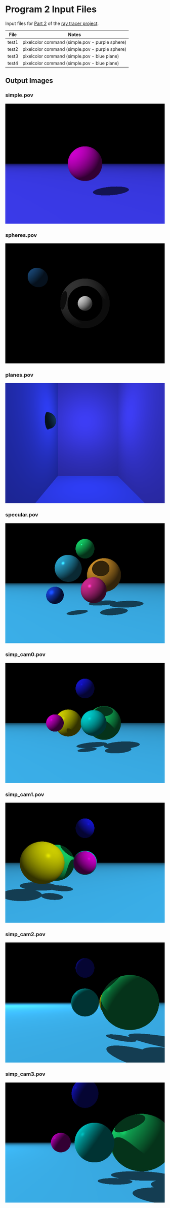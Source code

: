 # Program 2 Input Files

Input files for [Part 2](http://iondune.github.io/csc473/project/part2) of the [ray tracer project](http://iondune.github.io/csc473/project/).

| File      | Notes                                                                              |
|-----------|------------------------------------------------------------------------------------|
| test1     | pixelcolor command (simple.pov - purple sphere)                                      |
| test2     | pixelcolor command (simple.pov - purple sphere)                                      |
| test3     | pixelcolor command (simple.pov - blue plane)                                         |
| test4     | pixelcolor command (simple.pov - blue plane)                                         |

## Output Images

### simple.pov

![simple.pov](simple.png)

### spheres.pov

![spheres.pov](spheres.png)

### planes.pov

![planes.pov](planes.png)

### specular.pov

![specular.pov](specular.png)

### simp_cam0.pov

![simp_cam0.pov](simp_cam0.png)

### simp_cam1.pov

![simp_cam1.pov](simp_cam1.png)

### simp_cam2.pov

![simp_cam2.pov](simp_cam2.png)

### simp_cam3.pov

![simp_cam3.pov](simp_cam3.png)

